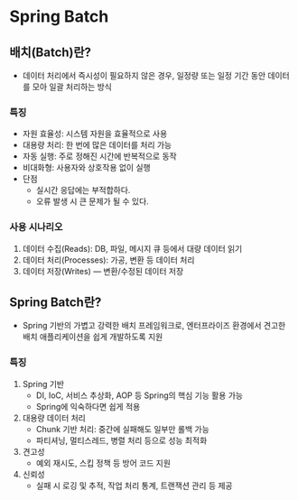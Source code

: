# Spring Batch

## 배치(Batch)란?

- 데이터 처리에서 즉시성이 필요하지 않은 경우, 일정량 또는 일정 기간 동안 데이터를 모아 일괄 처리하는 방식

### 특징

- 자원 효율성: 시스템 자원을 효율적으로 사용
- 대용량 처리: 한 번에 많은 데이터를 처리 가능
- 자동 실행: 주로 정해진 시간에 반복적으로 동작
- 비대화형: 사용자와 상호작용 없이 실행
- 단점
    - 실시간 응답에는 부적합하다.
    - 오류 발생 시 큰 문제가 될 수 있다.

### 사용 시나리오

1. 데이터 수집(Reads): DB, 파일, 메시지 큐 등에서 대량 데이터 읽기
2. 데이터 처리(Processes): 가공, 변환 등 데이터 처리
3. 데이터 저장(Writes) — 변환/수정된 데이터 저장

## Spring Batch란?

- Spring 기반의 가볍고 강력한 배치 프레임워크로, 엔터프라이즈 환경에서 견고한 배치 애플리케이션을 쉽게 개발하도록 지원

### 특징

1. Spring 기반
    - DI, IoC, 서비스 추상화, AOP 등 Spring의 핵심 기능 활용 가능
    - Spring에 익숙하다면 쉽게 적용
2. 대용량 데이터 처리
    - Chunk 기반 처리: 중간에 실패해도 일부만 롤백 가능
    - 파티셔닝, 멀티스레드, 병렬 처리 등으로 성능 최적화
3. 견고성
    - 예외 재시도, 스킵 정책 등 방어 코드 지원
4. 신뢰성
    - 실패 시 로깅 및 추적, 작업 처리 통계, 트랜잭션 관리 등 제공

